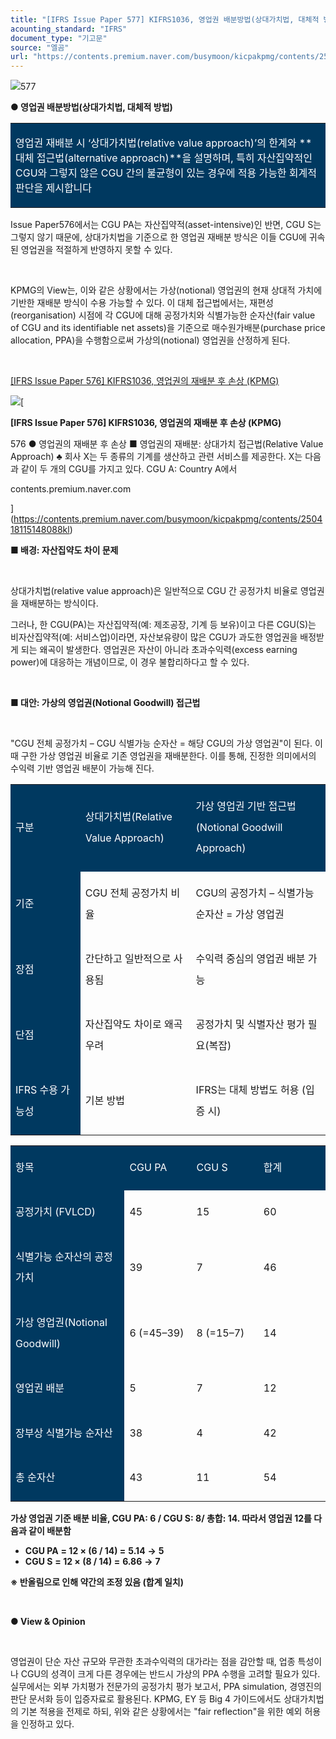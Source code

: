 ```yaml
---
title: "[IFRS Issue Paper 577] KIFRS1036, 영업권 배분방법(상대가치법, 대체적 방법)"
acounting_standard: "IFRS"
document_type: "기고문"
source: "엘곰"
url: "https://contents.premium.naver.com/busymoon/kicpakpmg/contents/250418140222398tq"
---
```

![](https://n2.news.naver.com/l.gif?type=content)577

**● 영업권 배분방법(상대가치법, 대체적 방법)**

<table style=""><tbody><tr><td colspan="3" rowspan="1" style="width: 100.0%; height: 84.0px;  background-color: #003960;"><div><p style=""><span style="color:#ffffff;">영업권 재배분 시 ‘상대가치법(relative value approach)’의 한계와 **대체 접근법(alternative approach)**을 설명하며, 특히 자산집약적인 CGU와 그렇지 않은 CGU 간의 불균형이 있는 경우에 적용 가능한 회계적 판단을 제시합니다</span></p></div></td></tr></tbody></table>

Issue Paper576에서는 CGU PA는 자산집약적(asset-intensive)인 반면, CGU S는 그렇지 않기 때문에, 상대가치법을 기준으로 한 영업권 재배분 방식은 이들 CGU에 귀속된 영업권을 적절하게 반영하지 못할 수 있다.

​

KPMG의 View는, 이와 같은 상황에서는 가상(notional) 영업권의 현재 상대적 가치에 기반한 재배분 방식이 수용 가능할 수 있다. 이 대체 접근법에서는, 재편성(reorganisation) 시점에 각 CGU에 대해 공정가치와 식별가능한 순자산(fair value of CGU and its identifiable net assets)을 기준으로 매수원가배분(purchase price allocation, PPA)을 수행함으로써 가상의(notional) 영업권을 산정하게 된다.

​

[\[IFRS Issue Paper 576\] KIFRS1036, 영업권의 재배분 후 손상 (KPMG)](https://contents.premium.naver.com/busymoon/kicpakpmg/contents/250418115148088kl)

[![](https://dthumb-phinf.pstatic.net/?src=%22https%3A%2F%2Fscs-phinf.pstatic.net%2FMjAyNTA0MThfMjE5%2FMDAxNzQ0OTQ0NjUwNjYx.kYGCyn1CQxc1d1HfIbRuauWUsIenbe7kmkJWwJae-lgg.r7OcMM0SK8LPiVqzWaGWcO2pcnDKTfXzDwHam7B5JQEg.JPEG%2F20250406_145946.jpg%3Ftype%3Dw800%22&type=ff500_300)](https://contents.premium.naver.com/busymoon/kicpakpmg/contents/250418115148088kl)[

**\[IFRS Issue Paper 576\] KIFRS1036, 영업권의 재배분 후 손상 (KPMG)**

576 ● 영업권의 재배분 후 손상 ■ 영업권의 재배분: 상대가치 접근법(Relative Value Approach) ♣ 회사 X는 두 종류의 기계를 생산하고 관련 서비스를 제공한다. X는 다음과 같이 두 개의 CGU를 가지고 있다. CGU A: Country A에서

contents.premium.naver.com

](https://contents.premium.naver.com/busymoon/kicpakpmg/contents/250418115148088kl)

**■ 배경: 자산집약도 차이 문제**

​

상대가치법(relative value approach)은 일반적으로 CGU 간 공정가치 비율로 영업권을 재배분하는 방식이다.

그러나, 한 CGU(PA)는 자산집약적(예: 제조공장, 기계 등 보유)이고 다른 CGU(S)는 비자산집약적(예: 서비스업)이라면, 자산보유량이 많은 CGU가 과도한 영업권을 배정받게 되는 왜곡이 발생한다. 영업권은 자산이 아니라 초과수익력(excess earning power)에 대응하는 개념이므로, 이 경우 불합리하다고 할 수 있다.

​

**■ 대안: 가상의 영업권(Notional Goodwill) 접근법**

**​**

"CGU 전체 공정가치 – CGU 식별가능 순자산 = 해당 CGU의 가상 영업권"이 된다. 이때 구한 가상 영업권 비율로 기존 영업권을 재배분한다. 이를 통해, 진정한 의미에서의 수익력 기반 영업권 배분이 가능해 진다.

<table style=""><tbody><tr><td colspan="1" rowspan="1" style="width: 22.17%; height: 40.0px;  background-color: #003960;"><div><p style="line-height:2.1;"><span style="color:#ffffff;">구분</span></p></div></td><td colspan="1" rowspan="1" style="width: 35.09%; height: 40.0px;  background-color: #003960;"><div><p style="line-height:2.1;"><span style="color:#ffffff;">상대가치법(Relative Value Approach)</span></p></div></td><td colspan="1" rowspan="1" style="width: 42.75%; height: 40.0px;  background-color: #003960;"><div><p style="line-height:2.1;"><span style="color:#ffffff;">가상 영업권 기반 접근법(Notional Goodwill Approach)</span></p></div></td></tr><tr><td colspan="1" rowspan="1" style="width: 22.17%; height: 40.0px;  background-color: #003960;"><div><p style="line-height:2.1;"><span style="color:#ffffff;">기준</span></p></div></td><td colspan="1" rowspan="1" style="width: 35.09%; height: 40.0px;  "><div><p style="line-height:2.1;"><span style="">CGU 전체 공정가치 비율</span></p></div></td><td colspan="1" rowspan="1" style="width: 42.75%; height: 40.0px;  "><div><p style="line-height:2.1;"><span style="">CGU의 공정가치 – 식별가능 순자산 = 가상 영업권</span></p></div></td></tr><tr><td colspan="1" rowspan="1" style="width: 22.17%; height: 40.0px;  background-color: #003960;"><div><p style="line-height:2.1;"><span style="color:#ffffff;">장점</span></p></div></td><td colspan="1" rowspan="1" style="width: 35.09%; height: 40.0px;  "><div><p style="line-height:2.1;"><span style="">간단하고 일반적으로 사용됨</span></p></div></td><td colspan="1" rowspan="1" style="width: 42.75%; height: 40.0px;  "><div><p style="line-height:2.1;"><span style="">수익력 중심의 영업권 배분 가능</span></p></div></td></tr><tr><td colspan="1" rowspan="1" style="width: 22.17%; height: 40.0px;  background-color: #003960;"><div><p style="line-height:2.1;"><span style="color:#ffffff;">단점</span></p></div></td><td colspan="1" rowspan="1" style="width: 35.09%; height: 40.0px;  "><div><p style="line-height:2.1;"><span style="">자산집약도 차이로 왜곡 우려</span></p></div></td><td colspan="1" rowspan="1" style="width: 42.75%; height: 40.0px;  "><div><p style="line-height:2.1;"><span style="">공정가치 및 식별자산 평가 필요(복잡)</span></p></div></td></tr><tr><td colspan="1" rowspan="1" style="width: 22.17%; height: 40.0px;  background-color: #003960;"><div><p style="line-height:2.1;"><span style="color:#ffffff;">IFRS 수용 가능성</span></p></div></td><td colspan="1" rowspan="1" style="width: 35.09%; height: 40.0px;  "><div><p style="line-height:2.1;"><span style="">기본 방법</span></p></div></td><td colspan="1" rowspan="1" style="width: 42.75%; height: 40.0px;  "><div><p style="line-height:2.1;"><span style="">IFRS는 대체 방법도 허용</span><span style=""> (입증 시)</span></p></div></td></tr></tbody></table>

<table style=""><tbody><tr><td colspan="1" rowspan="1" style="width: 36.18%; height: 40.0px;  background-color: #003960;"><div><p style="line-height:2.1;"><span style="color:#ffffff;">항목</span></p></div></td><td colspan="1" rowspan="1" style="width: 21.27%; height: 40.0px;  background-color: #003960;"><div><p style="line-height:2.1;"><span style="color:#ffffff;">CGU PA</span></p></div></td><td colspan="1" rowspan="1" style="width: 21.27%; height: 40.0px;  background-color: #003960;"><div><p style="line-height:2.1;"><span style="color:#ffffff;">CGU S</span></p></div></td><td colspan="1" rowspan="1" style="width: 21.27%; height: 40.0px;  background-color: #003960;"><div><p style="line-height:2.1;"><span style="color:#ffffff;">합계</span></p></div></td></tr><tr><td colspan="1" rowspan="1" style="width: 36.18%; height: 40.0px;  background-color: #003960;"><div><p style="line-height:2.1;"><span style="color:#ffffff;">공정가치 (FVLCD)</span></p></div></td><td colspan="1" rowspan="1" style="width: 21.27%; height: 40.0px;  "><div><p style="line-height:2.1;"><span style="">45</span></p></div></td><td colspan="1" rowspan="1" style="width: 21.27%; height: 40.0px;  "><div><p style="line-height:2.1;"><span style="">15</span></p></div></td><td colspan="1" rowspan="1" style="width: 21.27%; height: 40.0px;  "><div><p style="line-height:2.1;"><span style="">60</span></p></div></td></tr><tr><td colspan="1" rowspan="1" style="width: 36.18%; height: 40.0px;  background-color: #003960;"><div><p style="line-height:2.1;"><span style="color:#ffffff;">식별가능 순자산의 공정가치</span></p></div></td><td colspan="1" rowspan="1" style="width: 21.27%; height: 40.0px;  "><div><p style="line-height:2.1;"><span style="">39</span></p></div></td><td colspan="1" rowspan="1" style="width: 21.27%; height: 40.0px;  "><div><p style="line-height:2.1;"><span style="">7</span></p></div></td><td colspan="1" rowspan="1" style="width: 21.27%; height: 40.0px;  "><div><p style="line-height:2.1;"><span style="">46</span></p></div></td></tr><tr><td colspan="1" rowspan="1" style="width: 36.18%; height: 40.0px;  background-color: #003960;"><div><p style="line-height:2.1;"><span style="color:#ffffff;">가상 영업권(Notional Goodwill)</span></p></div></td><td colspan="1" rowspan="1" style="width: 21.27%; height: 40.0px;  "><div><p style="line-height:2.1;"><span style="">6 (=45–39)</span></p></div></td><td colspan="1" rowspan="1" style="width: 21.27%; height: 40.0px;  "><div><p style="line-height:2.1;"><span style="">8 (=15–7)</span></p></div></td><td colspan="1" rowspan="1" style="width: 21.27%; height: 40.0px;  "><div><p style="line-height:2.1;"><span style="">14</span></p></div></td></tr><tr><td colspan="1" rowspan="1" style="width: 36.18%; height: 40.0px;  background-color: #003960;"><div><p style="line-height:2.1;"><span style="color:#ffffff;">영업권 배분</span></p></div></td><td colspan="1" rowspan="1" style="width: 21.27%; height: 40.0px;  "><div><p style="line-height:2.1;"><span style="">5</span></p></div></td><td colspan="1" rowspan="1" style="width: 21.27%; height: 40.0px;  "><div><p style="line-height:2.1;"><span style="">7</span></p></div></td><td colspan="1" rowspan="1" style="width: 21.27%; height: 40.0px;  "><div><p style="line-height:2.1;"><span style="">12</span></p></div></td></tr><tr><td colspan="1" rowspan="1" style="width: 36.18%; height: 40.0px;  background-color: #003960;"><div><p style="line-height:2.1;"><span style="color:#ffffff;">장부상 식별가능 순자산</span></p></div></td><td colspan="1" rowspan="1" style="width: 21.27%; height: 40.0px;  "><div><p style="line-height:2.1;"><span style="">38</span></p></div></td><td colspan="1" rowspan="1" style="width: 21.27%; height: 40.0px;  "><div><p style="line-height:2.1;"><span style="">4</span></p></div></td><td colspan="1" rowspan="1" style="width: 21.27%; height: 40.0px;  "><div><p style="line-height:2.1;"><span style="">42</span></p></div></td></tr><tr><td colspan="1" rowspan="1" style="width: 36.18%; height: 40.0px;  background-color: #003960;"><div><p style="line-height:2.1;"><span style="color:#ffffff;">총 순자산</span></p></div></td><td colspan="1" rowspan="1" style="width: 21.27%; height: 40.0px;  "><div><p style="line-height:2.1;"><span style="">43</span></p></div></td><td colspan="1" rowspan="1" style="width: 21.27%; height: 40.0px;  "><div><p style="line-height:2.1;"><span style="">11</span></p></div></td><td colspan="1" rowspan="1" style="width: 21.27%; height: 40.0px;  "><div><p style="line-height:2.1;"><span style="">54</span></p></div></td></tr></tbody></table>

**가상 영업권 기준 배분 비율, CGU PA: 6 / CGU S: 8/ 총합: 14. 따라서 영업권 12를 다음과 같이 배분함**

- **CGU PA** **= 12 × (6 / 14) =** **5.14** **→** **5**
- **CGU S** **= 12 × (8 / 14) =** **6.86** **→** **7**

**※ 반올림으로 인해 약간의 조정 있음 (합계 일치)**

**​**

**● View & Opinion**

**​**

영업권이 단순 자산 규모와 무관한 초과수익력의 대가라는 점을 감안할 때, 업종 특성이나 CGU의 성격이 크게 다른 경우에는 반드시 가상의 PPA 수행을 고려할 필요가 있다. 실무에서는 외부 가치평가 전문가의 공정가치 평가 보고서, PPA simulation, 경영진의 판단 문서화 등이 입증자료로 활용된다. KPMG, EY 등 Big 4 가이드에서도 상대가치법의 기본 적용을 전제로 하되, 위와 같은 상황에서는 "fair reflection"을 위한 예외 허용을 인정하고 있다.
